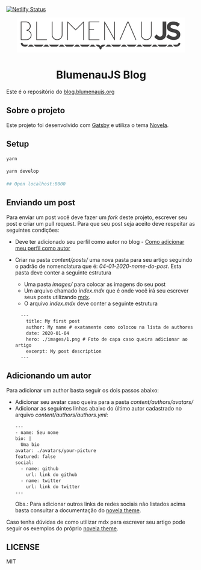 [![Netlify Status](https://api.netlify.com/api/v1/badges/0b060e86-21f9-4a54-9df4-d034fe8d116c/deploy-status)](https://app.netlify.com/sites/blog-blumenaujs/deploys)

<p align="center">
  <a href="http://fw7.com.br/">
    <img src="https://github.com/blumenaujs/site/blob/master/assets/logo.png" />
  </a>
</p>

<h1 align="center">
  BlumenauJS Blog
</h1>

Este é o repositório do [blog.blumenaujs.org](https://blog.blumenaujs.org)

## Sobre o projeto

Este projeto foi desenvolvido com [Gatsby](https://www.gatsbyjs.org/) e utiliza o tema [Novela](https://github.com/narative/gatsby-theme-novela). 

## Setup

```sh
yarn

yarn develop

## Open localhost:8000
```

## Enviando um post

Para enviar um post você deve fazer um _fork_ deste projeto, escrever seu post e criar um pull request.
Para que seu post seja aceito deve respeitar as seguintes condições:

- Deve ter adicionado seu perfil como autor no blog - [Como adicionar meu perfil como autor](https://github.com/blumenaujs/blog#adicionando-um-autor)

- Criar na pasta _content/posts/_ uma nova pasta para seu artigo seguindo o padrão de nomenclatura que é: _04-01-2020-nome-do-post_. Esta pasta deve conter a seguinte estrutura
  - Uma pasta _images/_ para colocar as imagens do seu post
  - Um arquivo chamado _index.mdx_ que é onde você irá seu escrever seus posts utilizando [mdx](https://github.com/mdx-js/mdx).
  - O arquivo _index.mdx_ deve conter a seguinte estrutura
  ```
    ---
      title: My first post
      author: My name # exatamente como colocou na lista de authores
      date: 2020-01-04
      hero: ./images/1.png # Foto de capa caso queira adicionar ao artigo
      excerpt: My post description
    ---
  ```

## Adicionando um autor

Para adicionar um author basta seguir os dois passos abaixo:
- Adicionar seu avatar caso queira para a pasta _content/authors/avatars/_
- Adicionar as seguintes linhas abaixo do último autor cadastrado no arquivo _content/authors/authors.yml_:
  ```
  ---
  - name: Seu nome
  bio: |
    Uma bio
  avatar: ./avatars/your-picture
  featured: false
  social:
    - name: github
      url: link do github
    - name: twitter
      url: link do twitter
  ---
  ```
  Obs.: Para adicionar outros links de redes sociais não listados acima basta consultar a documentação do [novela theme](https://github.com/narative/gatsby-theme-novela#step-5-adding-a-post).

Caso tenha dúvidas de como utilizar mdx para escrever seu artigo pode seguir os exemplos do próprio [novela theme](https://github.com/narative/gatsby-theme-novela#step-5-adding-a-post).

## LICENSE

MIT
